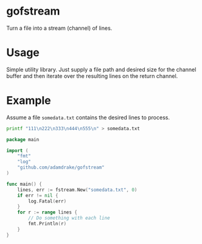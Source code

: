 # gofstream
Turn a file into a stream (channel) of lines.

# Usage

Simple utility library.  Just supply a file path and desired size for the channel buffer and then iterate over the resulting lines on the return channel.

# Example

Assume a file `somedata.txt` contains the desired lines to process.

```sh
printf "111\n222\n333\n444\n555\n" > somedata.txt
```

```go
package main

import (
    "fmt"
    "log"
    "github.com/adamdrake/gofstream"
)

func main() {
    lines, err := fstream.New("somedata.txt", 0)
    if err != nil {
        log.Fatal(err)
    }
    for r := range lines {
        // Do something with each line
        fmt.Println(r)
    }
}
```